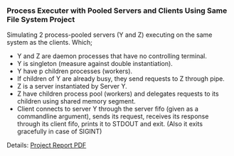 ### Process Executer with Pooled Servers and Clients Using Same File System Project
Simulating 2 process-pooled servers (Y and Z) executing on the same system as the clients. 
 Which;
  * Y and Z are daemon processes that have no controlling terminal.
  * Y is singleton (measure against double instantiation).
  * Y have p children processes (workers).
  * If children of Y are already busy, they send requests to Z through pipe.
  * Z is a server instantiated by Server Y.
  * Z have children process pool (workers) and delegates requests to its children using shared memory segment.
  * Client connects to server Y through the server fifo (given as a commandline argument), sends its request, receives its response through its client fifo, prints it to STDOUT and exit. (Also it exits gracefully in case of SIGINT)
  
Details: [Project Report PDF](1801042656_Report.pdf)
